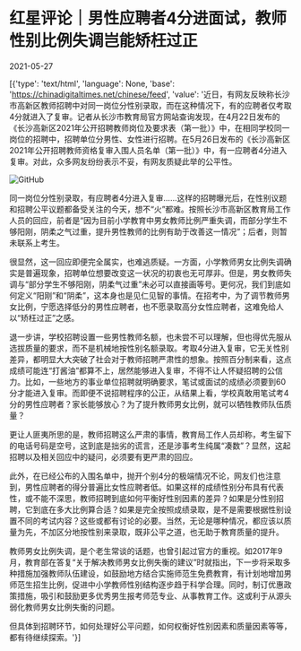 # 红星评论｜男性应聘者4分进面试，教师性别比例失调岂能矫枉过正

2021-05-27

[{'type': 'text/html', 'language': None, 'base': 'https://chinadigitaltimes.net/chinese/feed', 'value': '近日，有网友反映称长沙市高新区教师招聘中对同一岗位分性别录取，而在这种情况下，有的应聘者仅考取4分就进入了复审。记者从长沙市教育局官方网站查询发现，在4月22日发布的《长沙高新区2021年公开招聘教师岗位及要求表（第一批）》中，在相同学校同一岗位的招聘中，招聘单位分男性、女性进行招聘。在5月26日发布的《长沙高新区2021年公开招聘教师资格复审入围人员名单（第一批）》中，有一应聘者4分进入复审。对此，众多网友纷纷表示不妥，有网友质疑此举的公平性。

![GitHub](https://chinadigitaltimes.net/chinese/files/2021/05/post-666430-60af7fa2dca9d.)

同一岗位分性别录取，有应聘者4分进入复审……这样的招聘曝光后，在性别议题和招聘公平议题都备受关注的今天，想不“火”都难。按照长沙市高新区教育局工作人员的回应，前者是“因为目前小学教育中男女教师比例严重失调，而部分学生不够阳刚，阴柔之气过重，提升男性教师的比例有助于改善这一情况”；后者，则暂未联系上考生。

很显然，这一回应即便完全属实，也难逃质疑。一方面，小学教师男女比例失调确实是普遍现象，招聘单位想要改变这一状况的初衷也无可厚非。但是，男女教师失调与“部分学生不够阳刚，阴柔气过重”未必可以直接画等号。更何况，我们到底如何定义“阳刚”和“阴柔”，这本身也是见仁见智的事情。在招考中，为了调节教师男女比例，宁愿选择低分的男性应聘者，也不愿录取高分女性应聘者，这难免给人以“矫枉过正”之感。

退一步讲，学校招聘设置一些男性教师名额，也未尝不可以理解，但也得优先服从选拔质量的要求，而不是机械地按性别名额录取。考取4分进入复审，它无关性别差异，都明显大大突破了社会对于教师招聘严肃性的想象。按照百分制来看，这点成绩可能连“打酱油”都算不上，居然能够进入复审，不得不让人怀疑招聘的公信力。比如，一些地方的事业单位招聘就明确要求，笔试或面试的成绩必须要到60分才能进入复审。而即便不说招聘程序的公正，从结果上看，学校真敢用笔试考4分的男性应聘者？家长能够放心？为了提升教师男女比例，就可以牺牲教师队伍质量？

更让人匪夷所思的是，教师招聘这么严肃的事情，教育局工作人员却称，考生留下的电话号码是空号，这到底是拙劣的谎言，还是涉事考生纯属“凑数”？显然，这起招聘以及相关回应中的疑问，必须要有更严肃的回应。

此外，在已经公布的入围名单中，抛开个别4分的极端情况不论，网友们也注意到，男性应聘者的得分普遍比女性应聘者低。如果这样的成绩性别分布具有代表性，或不能不深思，教师招聘到底如何平衡好性别因素的差异？如果是分性别招聘，它到底在多大比例算合适？如果是完全按照成绩录取，是不是需要根据性别设置不同的考试内容？这些或都有讨论的必要。当然，无论是哪种情况，都应该以质量为先，不加区分地按性别来录取，既非公平之道，也无助于教育质量的提升。

教师男女比例失调，是个老生常谈的话题，也曾引起过官方的重视。如2017年9月，教育部在答复“关于解决教师男女比例失衡的建议”时就指出，下一步将采取多种措施加强教师队伍建设，如鼓励地方结合实施师范生免费教育，有计划地增加男师范生招生比例，促进中小学教师性别结构逐步趋于科学合理。同时，制订优惠政策措施，吸引和鼓励更多优秀男生报考师范专业、从事教育工作。这或利于从源头弱化教师男女比例失衡的问题。

但具体到招聘环节，如何处理好公平问题，如何权衡好性别因素和质量因素等等，都有待继续探索。'}]